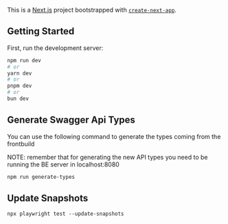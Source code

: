 This is a [Next.js](https://nextjs.org) project bootstrapped with [`create-next-app`](https://nextjs.org/docs/app/api-reference/cli/create-next-app).

## Getting Started

First, run the development server:

```bash
npm run dev
# or
yarn dev
# or
pnpm dev
# or
bun dev
```

## Generate Swagger Api Types

You can use the following command to generate the types coming from the frontbuild

NOTE: remember that for generating the new API types you need to be running the BE server in localhost:8080

```bash
npm run generate-types
```

## Update Snapshots

```
npx playwright test --update-snapshots
```
